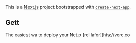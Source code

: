This is a [Next.js](https://nextjs.org/) project bootstrapped with [`create-next-app`](https://github.com/vercel/next.js/tree/canary/packages/create-next-app).
## Gett
The easiest wa to deploy your Net.p [rel lafor](hts://verc.co
